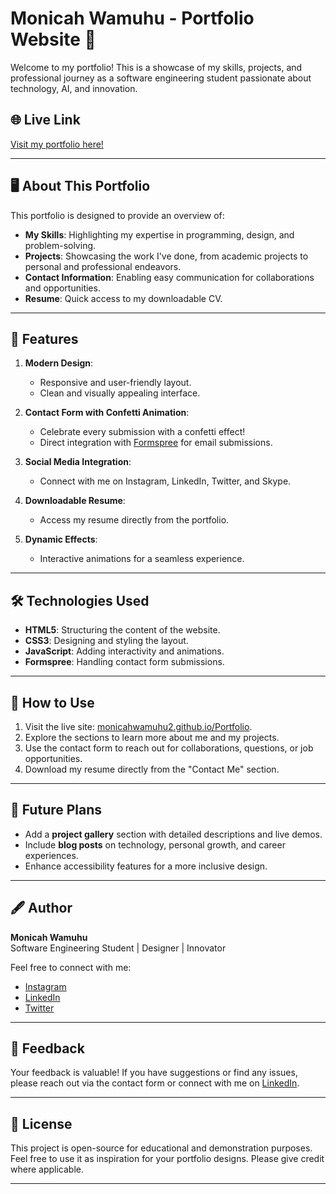 

# Monicah Wamuhu - Portfolio Website 🌟

Welcome to my portfolio! This is a showcase of my skills, projects, and professional journey as a software engineering student passionate about technology, AI, and innovation.

## 🌐 Live Link
[Visit my portfolio here!](https://monicahwamuhu2.github.io/Portfolio/)

---

## 🖥️ About This Portfolio

This portfolio is designed to provide an overview of:
- **My Skills**: Highlighting my expertise in programming, design, and problem-solving.
- **Projects**: Showcasing the work I've done, from academic projects to personal and professional endeavors.
- **Contact Information**: Enabling easy communication for collaborations and opportunities.
- **Resume**: Quick access to my downloadable CV.

---

## 📌 Features

1. **Modern Design**:
   - Responsive and user-friendly layout.
   - Clean and visually appealing interface.

2. **Contact Form with Confetti Animation**:
   - Celebrate every submission with a confetti effect!
   - Direct integration with [Formspree](https://formspree.io) for email submissions.

3. **Social Media Integration**:
   - Connect with me on Instagram, LinkedIn, Twitter, and Skype.
   
4. **Downloadable Resume**:
   - Access my resume directly from the portfolio.

5. **Dynamic Effects**:
   - Interactive animations for a seamless experience.

---

## 🛠️ Technologies Used

- **HTML5**: Structuring the content of the website.
- **CSS3**: Designing and styling the layout.
- **JavaScript**: Adding interactivity and animations.
- **Formspree**: Handling contact form submissions.

---

## 🚀 How to Use

1. Visit the live site: [monicahwamuhu2.github.io/Portfolio](https://monicahwamuhu2.github.io/Portfolio/).
2. Explore the sections to learn more about me and my projects.
3. Use the contact form to reach out for collaborations, questions, or job opportunities.
4. Download my resume directly from the "Contact Me" section.

---

## 🌟 Future Plans

- Add a **project gallery** section with detailed descriptions and live demos.
- Include **blog posts** on technology, personal growth, and career experiences.
- Enhance accessibility features for a more inclusive design.

---

## 🖋️ Author

**Monicah Wamuhu**  
Software Engineering Student | Designer | Innovator  

Feel free to connect with me:
- [Instagram](https://www.instagram.com/_.wamuhuuu/)
- [LinkedIn](https://www.linkedin.com/in/monicah-wamuhu/)
- [Twitter](https://twitter.com/home)

---

## 📩 Feedback

Your feedback is valuable! If you have suggestions or find any issues, please reach out via the contact form or connect with me on [LinkedIn](https://www.linkedin.com/in/monicah-wamuhu/).

---

## 📝 License

This project is open-source for educational and demonstration purposes. Feel free to use it as inspiration for your portfolio designs. Please give credit where applicable.

---


